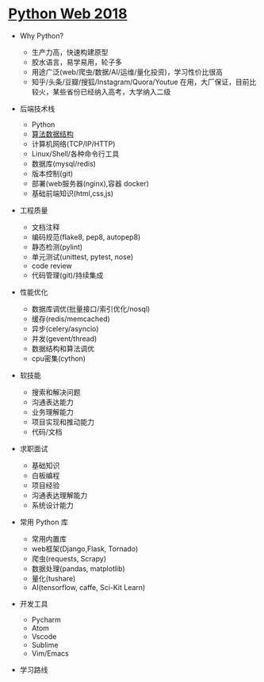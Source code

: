 # [Python Web 2018](http://python-web-guide.readthedocs.io/zh/latest/)

- Why Python?
	
    * 生产力高，快速构建原型
    * 胶水语言，易学易用，轮子多
    * 用途广泛(web/爬虫/数据/AI/运维/量化投资)，学习性价比很高
    * 知乎/头条/豆瓣/搜狐/Instagram/Quora/Youtue 在用，大厂保证，目前比较火，某些省份已经纳入高考，大学纳入二级
 
- 后端技术栈
   * Python
   * [算法数据结构](https://github.com/PegasusWang/python_data_structures_and_algorithms)
   * 计算机网络(TCP/IP/HTTP)
   * Linux/Shell/各种命令行工具
   * 数据库(mysql/redis)
   * 版本控制(git)
   * 部署(web服务器(nginx),容器 docker)
   * 基础前端知识(html,css,js)

- 工程质量
    * 文档注释
    * 编码规范(flake8, pep8, autopep8)
    * 静态检测(pylint)
    * 单元测试(unittest, pytest, nose)
    * code review
    * 代码管理(git)/持续集成


- 性能优化
	
    * 	数据库调优(批量接口/索引优化/nosql)
    * 	缓存(redis/memcached)
    * 	异步(celery/asyncio)
    * 	并发(gevent/thread)
    * 	数据结构和算法调优
    * 	cpu密集(cython)
   
- 软技能
    * 搜索和解决问题
    * 沟通表达能力
    * 业务理解能力
    * 项目实现和推动能力
    * 代码/文档
	
- 求职面试
   * 基础知识
   * 白板编程
   * 项目经验
   * 沟通表达理解能力
   * 系统设计能力


- 常用 Python 库
   * 常用内置库
   * web框架(Django,Flask, Tornado)
   * 爬虫(requests, Scrapy)
   * 数据处理(pandas, matplotlib)
   * 量化(tushare)
   * AI(tensorflow, caffe, Sci-Kit Learn)

- 开发工具
   * Pycharm
   * Atom
   * Vscode
   * Sublime
   * Vim/Emacs
   
- 学习路线


